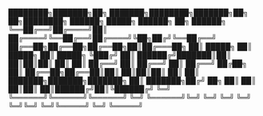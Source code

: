 ████████╗███████╗██╗     ███████╗████████╗███████╗██╗  ██╗████████╗    ██████╗  █████╗ ██████╗ ██╗ ██████╗ 
╚══██╔══╝██╔════╝██║     ██╔════╝╚══██╔══╝██╔════╝╚██╗██╔╝╚══██╔══╝    ██╔══██╗██╔══██╗██╔══██╗██║██╔═══██╗
   ██║   █████╗  ██║     █████╗     ██║   █████╗   ╚███╔╝    ██║       ██████╔╝███████║██║  ██║██║██║   ██║
   ██║   ██╔══╝  ██║     ██╔══╝     ██║   ██╔══╝   ██╔██╗    ██║       ██╔══██╗██╔══██║██║  ██║██║██║   ██║
   ██║   ███████╗███████╗███████╗   ██║   ███████╗██╔╝ ██╗   ██║       ██║  ██║██║  ██║██████╔╝██║╚██████╔╝
   ╚═╝   ╚══════╝╚══════╝╚══════╝   ╚═╝   ╚══════╝╚═╝  ╚═╝   ╚═╝       ╚═╝  ╚═╝╚═╝  ╚═╝╚═════╝ ╚═╝ ╚═════╝ 
                                                                                                           

